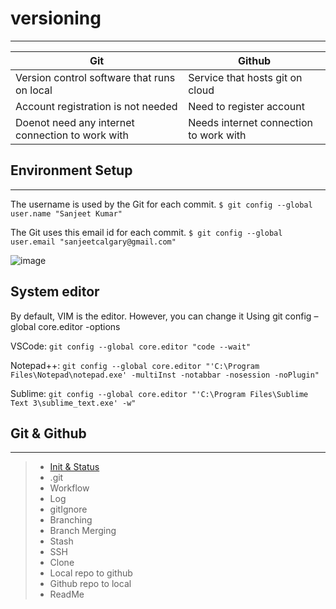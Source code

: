 # versioning
-------------------
| Git | Github |
| ------ | ----------- |
| Version control software that runs on local   | Service that hosts git on cloud |
| Account registration is not needed | Need to register account  |
| Doenot need any internet connection to work with    | Needs internet connection to work with |

## Environment Setup
------------------
The username is used by the Git for each commit.
`$ git config --global user.name "Sanjeet Kumar"`

The Git uses this email id for each commit.
`$ git config --global user.email "sanjeetcalgary@gmail.com"`

![image](https://user-images.githubusercontent.com/103237142/176689395-ec01867b-c14e-424e-8bef-273839e29210.png)

## System editor

By default, VIM is the editor. However, you can change it
Using git config –global core.editor -options

VSCode: `git config --global core.editor "code --wait"`

Notepad++: `git config --global core.editor "'C:\Program Files\Notepad\notepad.exe' -multiInst -notabbar -nosession -noPlugin" `

Sublime: `git config --global core.editor "'C:\Program Files\Sublime Text 3\sublime_text.exe' -w"`

## Git & Github
------------------
> - [Init & Status](Git/git.md)
> - .git
> - Workflow
> - Log
> - gitIgnore
> - Branching
> - Branch Merging
> - Stash
> - SSH
> - Clone
> - Local repo to github
> - Github repo to local
> - ReadMe
